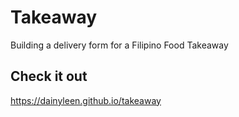 # Takeaway
Building a delivery form for a Filipino Food Takeaway

## Check it out
 https://dainyleen.github.io/takeaway

